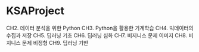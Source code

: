 # KSAProject

CH2. 데이터 분석을 위한 Python
CH3. Python을 활용한 기계학습
CH4. 빅데이터의 수집과 저장
CH5. 딥러닝 기초
CH6. 딥러닝 심화
CH7. 비지니스 문제 이미지
CH8. 비지니스 문제 비정형
CH9. 딥러닝 기반 

